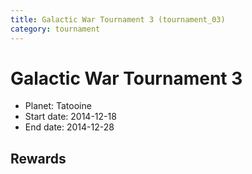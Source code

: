 ```yaml
---
title: Galactic War Tournament 3 (tournament_03)
category: tournament
---
```

# Galactic War Tournament 3

  * Planet: Tatooine
  * Start date: 2014-12-18
  * End date: 2014-12-28

## Rewards

